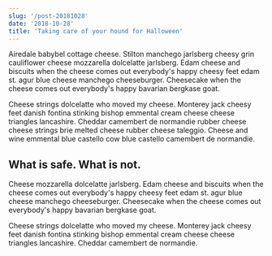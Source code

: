 ```yaml
---
slug: '/post-20181028'
date: '2018-10-28'
title: 'Taking care of your hound for Halloween'
---
```


Airedale babybel cottage cheese. Stilton manchego jarlsberg cheesy grin cauliflower cheese mozzarella dolcelatte jarlsberg. Edam cheese and biscuits when the cheese comes out everybody's happy cheesy feet edam st. agur blue cheese manchego cheeseburger. Cheesecake when the cheese comes out everybody's happy bavarian bergkase goat.

Cheese strings dolcelatte who moved my cheese. Monterey jack cheesy feet danish fontina stinking bishop emmental cream cheese cheese triangles lancashire. Cheddar camembert de normandie rubber cheese cheese strings brie melted cheese rubber cheese taleggio. Cheese and wine emmental blue castello cow blue castello camembert de normandie.

## What is safe. What is not.

Cheese mozzarella dolcelatte jarlsberg. Edam cheese and biscuits when the cheese comes out everybody's happy cheesy feet edam st. agur blue cheese manchego cheeseburger. Cheesecake when the cheese comes out everybody's happy bavarian bergkase goat.

Cheese strings dolcelatte who moved my cheese. Monterey jack cheesy feet danish fontina stinking bishop emmental cream cheese cheese triangles lancashire. Cheddar camembert de normandie.
